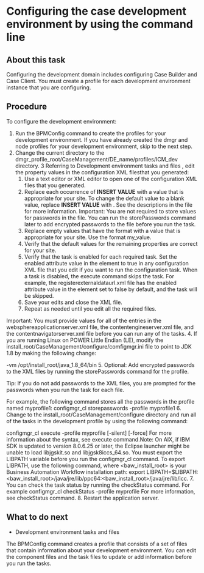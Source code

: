 # Configuring the case development environment by using the command line

## About this task

Configuring the development domain includes configuring Case Builder and Case Client. You must
create a profile for each development environment instance that you are configuring.

## Procedure

To configure the development environment:

1. Run the BPMConfig command to create the profiles for your development
environment.
If you have already created the dmgr and node profiles for your development environment, skip
to the next step.
2. Change the current directory to the
dmgr\_profile\_root/CaseManagement/DE\_name/profiles/ICM\_dev
directory.
3 Referring to Development environment tasks and files , edit the property values in the configuration XML filesthat you generated:
    1. Use a text editor or XML editor to open one of the configuration XML files that you
generated.
    2. Replace each occurrence of ****INSERT VALUE**** with a value that is
appropriate for your site. 
To change the default value to a blank value, replace <value>****INSERT
VALUE****</value> with <value />. See the descriptions in the
file for more information. Important: You are not required to store values for passwords
in the file. You can run the storePasswords command later to add encrypted
passwords to the file before you run the task.
    3. Replace empty values that have the format <value /> with a value that is
appropriate for your site.
Use the format
<value>my\_value</value>.
    4. Verify that the default values for the remaining properties are correct for your site.
    5. Verify that the task is enabled for each required task. Set the enabled
attribute value in the <configuration> element to true in any
configuration XML file that you edit if you want to run the configuration task.
When a task is disabled, the execute command skips the task. For example,
the registerexternaldataurl.xml file has the enabled
attribute value in the <configuration> element set to false by default,
and the task will be skipped.
    6. Save your edits and close the XML file.
    7. Repeat as needed until you edit all the required files.

Important: You must provide values for all of the entries in the
websphereapplicationserver.xml file, the
contentengineserver.xml file, and the
contentnavigatorserver.xml file before you can run any of the tasks.
4. If you are running Linux on POWER Little Endian (LE), modify the
install\_root/CaseManagement/configure/comfigmgr.ini file to
point to JDK 1.8 by making the following change:

-vm
/opt/install\_root/java\_1.8\_64/bin
5. Optional: 
Add encrypted passwords to the XML files by running the storePasswords
command for the profile.

Tip: If you do not add passwords to the XML files, you are prompted for the passwords
when you run the task for each file.

For example, the following command stores all the passwords in the profile named
myprofile1: 
configmgr\_cl storepasswords -profile myprofile1
6. Change to the install\_root/CaseManagement/configure
directory and run all of the tasks in the development profile by using the following command:

configmgr\_cl execute -profile myprofile
 [-silent] [-force] For more information about the syntax, see execute command.Note: On AIX, if IBM SDK is updated to version 8.0.6.25 or later, the Eclipse launcher might be
unable to load libjgskit.so and libjgsk8iccs\_64.so. You must
export the LIBPATH variable before you run the configmgr\_cl
command. To export LIBPATH, use the following command, where
<baw\_install\_root> is your Business Automation Workflow installation path:
export
LIBPATH=$LIBPATH:<baw\_install\_root>/java/jre/lib/ppc64:<baw\_install\_root>/java/jre/lib/icc.
7. You can check the task status by running the checkStatus command. For
example configmgr\_cl checkStatus -profile myprofile For more
information, see checkStatus
command.
8. Restart the application server.

## What to do next

- Development environment tasks and files

The BPMConfig command creates a profile that consists of a set of files that contain information about your development environment. You can edit the component files and the task files to update or add information before you run the tasks.
